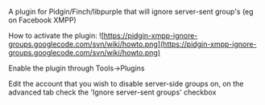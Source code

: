 A plugin for Pidgin/Finch/libpurple that will ignore server-sent group's (eg on Facebook XMPP)

How to activate the plugin:
![https://pidgin-xmpp-ignore-groups.googlecode.com/svn/wiki/howto.png](https://pidgin-xmpp-ignore-groups.googlecode.com/svn/wiki/howto.png)

Enable the plugin through Tools->Plugins

Edit the account that you wish to disable server-side groups on, on the advanced tab check the 'Ignore server-sent groups' checkbox